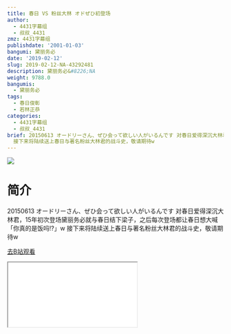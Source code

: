 ```yaml
---
title: 春日 VS 粉丝大林 オドぜひ初登场
author:
  - 4431字幕组
  - 叔叔_4431
zmz: 4431字幕组
publishdate: '2001-01-03'
bangumi: 黛丽务必
date: '2019-02-12'
slug: 2019-02-12-NA-43292481
description: 黛丽务必&#8226;NA
weight: 9788.0
bangumis:
  - 黛丽务必
tags:
  - 春日俊彰
  - 若林正恭
categories:
  - 4431字幕组
  - 叔叔_4431
brief: 20150613 オードリーさん、ぜひ会って欲しい人がいるんです 对春日爱得深沉大林君，15年初次登场黛丽务必就与春日结下梁子，之后每次登场都让春日想大喊「你真的是饭吗!?」w
  接下来将陆续送上春日与著名粉丝大林君的战斗史，敬请期待w
---
```

![](https://i.imgur.com/1oUT226.jpg)
# 简介  
20150613 オードリーさん、ぜひ会って欲しい人がいるんです
对春日爱得深沉大林君，15年初次登场黛丽务必就与春日结下梁子，之后每次登场都让春日想大喊「你真的是饭吗!?」w
接下来将陆续送上春日与著名粉丝大林君的战斗史，敬请期待w  

[去B站观看](https://www.bilibili.com/video/av43292481/)
<div class ="resp-container"><iframe class="testiframe" src="//player.bilibili.com/player.html?aid=43292481"", scrolling="no", allowfullscreen="true" > </iframe></div> 
